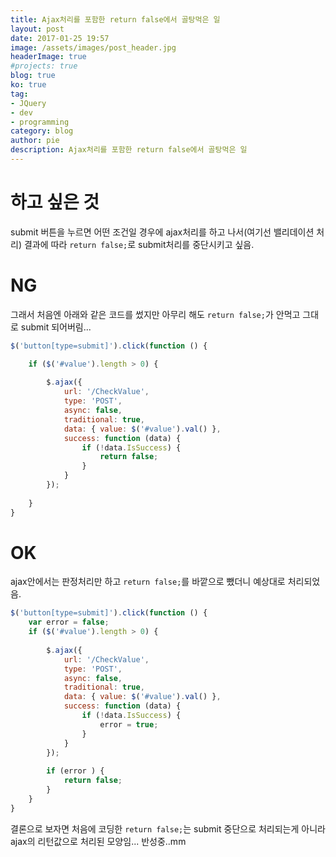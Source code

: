 ```yaml
---
title: Ajax처리를 포함한 return false에서 골탕먹은 일
layout: post
date: 2017-01-25 19:57
image: /assets/images/post_header.jpg
headerImage: true
#projects: true
blog: true
ko: true
tag:
- JQuery
- dev
- programming
category: blog
author: pie
description: Ajax처리를 포함한 return false에서 골탕먹은 일
---
```


# 하고 싶은 것
submit 버튼을 누르면 어떤 조건일 경우에 ajax처리를 하고 나서(여기선 밸리데이션 처리) 결과에 따라 ```return false;```로 submit처리를 중단시키고 싶음.


# NG
그래서 처음엔 아래와 같은 코드를 썼지만 아무리 해도 ```return false;```가 안먹고 그대로 submit 되어버림...
```javascript
$('button[type=submit]').click(function () {

	if ($('#value').length > 0) {
		
		$.ajax({
			url: '/CheckValue',
			type: 'POST',
			async: false,
			traditional: true,
			data: { value: $('#value').val() },
			success: function (data) {
				if (!data.IsSuccess) {
					return false;
				}
			}
		});
		   
	}
}

```


# OK
ajax안에서는 판정처리만 하고 ```return false;```를 바깥으로 뺐더니 예상대로 처리되었음.

```javascript
$('button[type=submit]').click(function () {
	var error = false;
	if ($('#value').length > 0) {
		
		$.ajax({
			url: '/CheckValue',
			type: 'POST',
			async: false,
			traditional: true,
			data: { value: $('#value').val() },
			success: function (data) {
				if (!data.IsSuccess) {
					error = true;
				}
			}
		});
		   
		if (error ) {
			return false;
		}
	}
}
```

결론으로 보자면 처음에 코딩한 ```return false;```는 submit 중단으로 처리되는게 아니라 ajax의 리턴값으로 처리된 모양임... 반성중..mm
